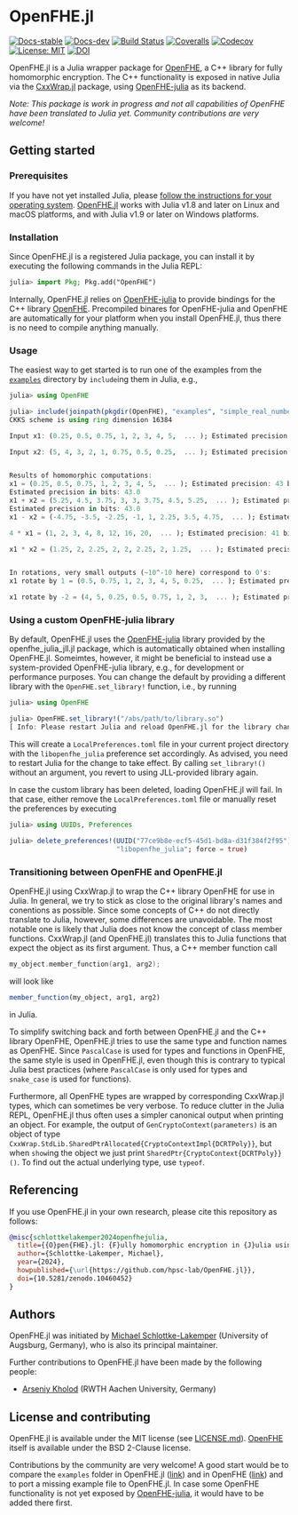 # OpenFHE.jl

[![Docs-stable](https://img.shields.io/badge/docs-stable-blue.svg)](https://hpsc-lab.github.io/OpenFHE.jl/stable)
[![Docs-dev](https://img.shields.io/badge/docs-dev-blue.svg)](https://hpsc-lab.github.io/OpenFHE.jl/dev)
[![Build Status](https://github.com/hpsc-lab/OpenFHE.jl/actions/workflows/ci.yml/badge.svg)](https://github.com/hpsc-lab/OpenFHE.jl/actions?query=workflow%3ACI)
[![Coveralls](https://coveralls.io/repos/github/hpsc-lab/OpenFHE.jl/badge.svg)](https://coveralls.io/github/hpsc-lab/OpenFHE.jl)
[![Codecov](https://codecov.io/gh/hpsc-lab/OpenFHE.jl/branch/main/graph/badge.svg)](https://codecov.io/gh/hpsc-lab/OpenFHE.jl)
[![License: MIT](https://img.shields.io/badge/License-MIT-success.svg)](https://opensource.org/license/mit/)
[![DOI](https://zenodo.org/badge/DOI/10.5281/zenodo.10460452.svg)](https://doi.org/10.5281/zenodo.10460452)

OpenFHE.jl is a Julia wrapper package for
[OpenFHE](https://github.com/openfheorg/openfhe-development), a C++ library for fully
homomorphic encryption. The C++ functionality is exposed in native Julia via the
[CxxWrap.jl](https://github.com/JuliaInterop/CxxWrap.jl) package, using
[OpenFHE-julia](https://github.com/hpsc-lab/openfhe-julia) as its backend.

*Note: This package is work in progress and not all capabilities of OpenFHE have been
translated to Julia yet. Community contributions are very welcome!*


## Getting started

### Prerequisites
If you have not yet installed Julia, please [follow the instructions for your
operating system](https://julialang.org/downloads/platform/).
[OpenFHE.jl](https://github.com/hpsc-lab/OpenFHE.jl) works with Julia v1.8
and later on Linux and macOS platforms, and with Julia v1.9 or later on Windows platforms.

### Installation
Since OpenFHE.jl is a registered Julia package, you can install it by executing the
following commands in the Julia REPL:
```julia
julia> import Pkg; Pkg.add("OpenFHE")
```
Internally, OpenFHE.jl relies on [OpenFHE-julia](https://github.com/hpsc-lab/openfhe-julia) to
provide bindings for the C++ library
[OpenFHE](https://github.com/openfheorg/openfhe-development). Precompiled binares for
OpenFHE-julia and OpenFHE are automatically for your platform when you install OpenFHE.jl,
thus there is no need to compile anything manually.

### Usage
The easiest way to get started is to run one of the examples from the
[`examples`](https://github.com/hpsc-lab/OpenFHE.jl/tree/main/examples) directory by
`include`ing them in Julia, e.g.,
```julia
julia> using OpenFHE

julia> include(joinpath(pkgdir(OpenFHE), "examples", "simple_real_numbers.jl"))
CKKS scheme is using ring dimension 16384

Input x1: (0.25, 0.5, 0.75, 1, 2, 3, 4, 5,  ... ); Estimated precision: 50 bits

Input x2: (5, 4, 3, 2, 1, 0.75, 0.5, 0.25,  ... ); Estimated precision: 50 bits


Results of homomorphic computations:
x1 = (0.25, 0.5, 0.75, 1, 2, 3, 4, 5,  ... ); Estimated precision: 43 bits
Estimated precision in bits: 43.0
x1 + x2 = (5.25, 4.5, 3.75, 3, 3, 3.75, 4.5, 5.25,  ... ); Estimated precision: 43 bits
Estimated precision in bits: 43.0
x1 - x2 = (-4.75, -3.5, -2.25, -1, 1, 2.25, 3.5, 4.75,  ... ); Estimated precision: 43 bits

4 * x1 = (1, 2, 3, 4, 8, 12, 16, 20,  ... ); Estimated precision: 41 bits

x1 * x2 = (1.25, 2, 2.25, 2, 2, 2.25, 2, 1.25,  ... ); Estimated precision: 41 bits


In rotations, very small outputs (~10^-10 here) correspond to 0's:
x1 rotate by 1 = (0.5, 0.75, 1, 2, 3, 4, 5, 0.25,  ... ); Estimated precision: 43 bits

x1 rotate by -2 = (4, 5, 0.25, 0.5, 0.75, 1, 2, 3,  ... ); Estimated precision: 43 bits
```

### Using a custom OpenFHE-julia library
By default, OpenFHE.jl uses the [OpenFHE-julia](https://github.com/hpsc-lab/openfhe-julia)
library provided by the openfhe\_julia\_jll.jl package, which is automatically obtained when
installing OpenFHE.jl. Someimtes, however, it might be beneficial to instead use a
system-provided OpenFHE-julia library, e.g., for development or performance purposes. You
can change the default by providing a different library with the `OpenFHE.set_library!`
function, i.e., by running
```julia
julia> using OpenFHE

julia> OpenFHE.set_library!("/abs/path/to/library.so")
[ Info: Please restart Julia and reload OpenFHE.jl for the library changes to take effect
```
This will create a `LocalPreferences.toml` file in your current project directory with the
`libopenfhe_julia` preference set accordingly. As advised, you need to restart Julia for
the change to take effect. By calling `set_library!()` without an argument, you revert to
using JLL-provided library again.

In case the custom library has been deleted, loading OpenFHE.jl will fail. In that case,
either remove the `LocalPreferences.toml` file or manually reset the preferences by
executing
```julia
julia> using UUIDs, Preferences

julia> delete_preferences!(UUID("77ce9b8e-ecf5-45d1-bd8a-d31f384f2f95"), # UUID of OpenFHE.jl
                           "libopenfhe_julia"; force = true)
```

### Transitioning between OpenFHE and OpenFHE.jl
OpenFHE.jl using CxxWrap.jl to wrap the C++ library OpenFHE for use in Julia. In general, we
try to stick as close to the original library's names and conentions as possible. Since some
concepts of C++ do not directly translate to Julia, however, some differences are
unavoidable. The most notable one is likely that Julia does not know the concept of class
member functions. CxxWrap.jl (and OpenFHE.jl) translates this to Julia functions that expect
the object as its first argument. Thus, a C++ member function call
```c++
my_object.member_function(arg1, arg2);
```
will look like
```julia
member_function(my_object, arg1, arg2)
```
in Julia.

To simplify switching back and forth between OpenFHE.jl and the C++ library OpenFHE,
OpenFHE.jl tries to use the same type and function names as OpenFHE. Since `PascalCase` is
used for types and functions in OpenFHE, the same style is used in OpenFHE.jl, even though
this is contrary to typical Julia best practices (where `PascalCase` is only used for types
and `snake_case` is used for functions).

Furthermore, all OpenFHE types are wrapped by corresponding CxxWrap.jl types, which can
sometimes be very verbose. To reduce clutter in the Julia REPL, OpenFHE.jl thus often uses a
simpler canonical output when printing an object. For example, the output of
`GenCryptoContext(parameters)` is an object of type
`CxxWrap.StdLib.SharedPtrAllocated{CryptoContextImpl{DCRTPoly}}`, but when `show`ing the
object we just print `SharedPtr{CryptoContext{DCRTPoly}}()`. To find out the actual
underlying type, use `typeof`.


## Referencing
If you use OpenFHE.jl in your own research, please cite this repository as follows:
```bibtex
@misc{schlottkelakemper2024openfhejulia,
  title={{O}pen{FHE}.jl: {F}ully homomorphic encryption in {J}ulia using {O}pen{FHE}},
  author={Schlottke-Lakemper, Michael},
  year={2024},
  howpublished={\url{https://github.com/hpsc-lab/OpenFHE.jl}},
  doi={10.5281/zenodo.10460452}
}
```


## Authors
OpenFHE.jl was initiated by [Michael Schlottke-Lakemper](https://www.uni-augsburg.de/fakultaet/mntf/math/prof/hpsc)
(University of Augsburg, Germany), who is also its principal maintainer.

Further contributions to OpenFHE.jl have been made by the following people:
* [Arseniy Kholod](https://www.github.com/ArseniyKholod) (RWTH Aachen University, Germany)


## License and contributing
OpenFHE.jl is available under the MIT license (see [LICENSE.md](LICENSE.md)).
[OpenFHE](https://github.com/openfheorg/openfhe-development) itself is available under
the BSD 2-Clause license.

Contributions by the community are very welcome! A good start would be to compare the
`examples` folder in OpenFHE.jl
([link](https://github.com/hpsc-lab/OpenFHE.jl/tree/main/examples))
and in OpenFHE
([link](https://github.com/openfheorg/openfhe-development/tree/main/src/pke/examples)) and to
port a missing example file to OpenFHE.jl. In case some OpenFHE functionality is not yet
exposed by [OpenFHE-julia](https://github.com/hpsc-lab/openfhe-julia), it would have to be
added there first.
